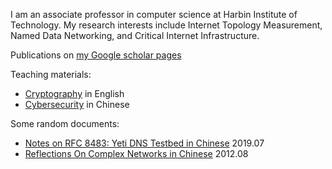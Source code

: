 I am an associate professor in computer science at Harbin Institute of Technology. My research interests include Internet Topology Measurement, Named Data Networking, and Critical Internet Infrastructure.

Publications on [my Google scholar pages](https://scholar.google.com/citations?user=LGxVOfAAAAAJ&hl=en)

Teaching materials:

- [Cryptography](https://github.com/YuZhang/crypto2014) in English
- [Cybersecurity](https://github.com/YuZhang/Security-Courseware) in Chinese

Some random documents:

- [Notes on RFC 8483: Yeti DNS Testbed in Chinese](./doc/RFC8483-notes-Chinese.md) 2019.07
- [Reflections On Complex Networks in Chinese](./doc/reflections-on-complex-networks.md) 2012.08